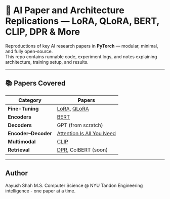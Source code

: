 # 🧠 AI Paper and Architecture Replications — LoRA, QLoRA, BERT, CLIP, DPR & More

Reproductions of key AI research papers in **PyTorch** — modular, minimal, and fully open-source.  
This repo contains runnable code, experiment logs, and notes explaining architecture, training setup, and results.

---

## 📚 Papers Covered

| Category | Papers |
|-----------|---------|
| **Fine-Tuning** | [LoRA](https://arxiv.org/abs/2106.09685), [QLoRA](https://arxiv.org/abs/2305.14314) |
| **Encoders** | [BERT](https://arxiv.org/abs/1810.04805)|
| **Decoders** | GPT (from scratch) |
| **Encoder–Decoder** | [Attention Is All You Need](https://arxiv.org/abs/1706.03762) |
| **Multimodal** | [CLIP](https://arxiv.org/abs/2103.00020) |
| **Retrieval** | [DPR](https://arxiv.org/abs/2004.04906), ColBERT (soon) |

---

##  Author

Aayush Shah
M.S. Computer Science @ NYU Tandon
Engineering intelligence - one paper at a time.
